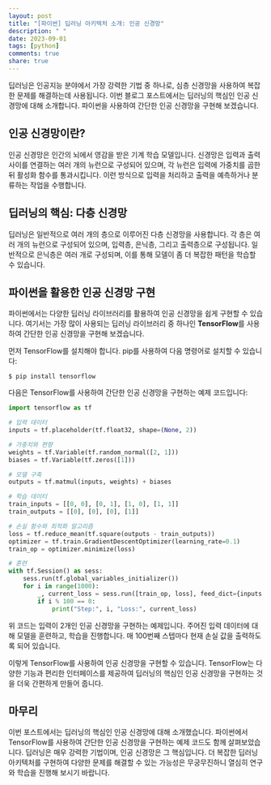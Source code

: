 ```yaml
---
layout: post
title: "[파이썬] 딥러닝 아키텍처 소개: 인공 신경망"
description: " "
date: 2023-09-01
tags: [python]
comments: true
share: true
---
```


딥러닝은 인공지능 분야에서 가장 강력한 기법 중 하나로, 심층 신경망을 사용하여 복잡한 문제를 해결하는데 사용됩니다. 이번 블로그 포스트에서는 딥러닝의 핵심인 인공 신경망에 대해 소개합니다. 파이썬을 사용하여 간단한 인공 신경망을 구현해 보겠습니다.

## 인공 신경망이란?

인공 신경망은 인간의 뇌에서 영감을 받은 기계 학습 모델입니다. 신경망은 입력과 출력 사이를 연결하는 여러 개의 뉴런으로 구성되어 있으며, 각 뉴런은 입력에 가중치를 곱한 뒤 활성화 함수를 통과시킵니다. 이런 방식으로 입력을 처리하고 출력을 예측하거나 분류하는 작업을 수행합니다.

## 딥러닝의 핵심: 다층 신경망

딥러닝은 일반적으로 여러 개의 층으로 이루어진 다층 신경망을 사용합니다. 각 층은 여러 개의 뉴런으로 구성되어 있으며, 입력층, 은닉층, 그리고 출력층으로 구성됩니다. 일반적으로 은닉층은 여러 개로 구성되며, 이를 통해 모델이 좀 더 복잡한 패턴을 학습할 수 있습니다.

## 파이썬을 활용한 인공 신경망 구현

파이썬에서는 다양한 딥러닝 라이브러리를 활용하여 인공 신경망을 쉽게 구현할 수 있습니다. 여기서는 가장 많이 사용되는 딥러닝 라이브러리 중 하나인 **TensorFlow**를 사용하여 간단한 인공 신경망을 구현해 보겠습니다.

먼저 TensorFlow를 설치해야 합니다. pip를 사용하여 다음 명령어로 설치할 수 있습니다:

```
$ pip install tensorflow
```

다음은 TensorFlow를 사용하여 간단한 인공 신경망을 구현하는 예제 코드입니다:

```python
import tensorflow as tf

# 입력 데이터
inputs = tf.placeholder(tf.float32, shape=(None, 2))

# 가중치와 편향
weights = tf.Variable(tf.random_normal([2, 1]))
biases = tf.Variable(tf.zeros([1]))

# 모델 구축
outputs = tf.matmul(inputs, weights) + biases

# 학습 데이터
train_inputs = [[0, 0], [0, 1], [1, 0], [1, 1]]
train_outputs = [[0], [0], [0], [1]]

# 손실 함수와 최적화 알고리즘
loss = tf.reduce_mean(tf.square(outputs - train_outputs))
optimizer = tf.train.GradientDescentOptimizer(learning_rate=0.1)
train_op = optimizer.minimize(loss)

# 훈련
with tf.Session() as sess:
    sess.run(tf.global_variables_initializer())
    for i in range(1000):
        _, current_loss = sess.run([train_op, loss], feed_dict={inputs: train_inputs})
        if i % 100 == 0:
            print("Step:", i, "Loss:", current_loss)
```

위 코드는 입력이 2개인 인공 신경망을 구현하는 예제입니다. 주어진 입력 데이터에 대해 모델을 훈련하고, 학습을 진행합니다. 매 100번째 스텝마다 현재 손실 값을 출력하도록 되어 있습니다.

이렇게 TensorFlow를 사용하여 인공 신경망을 구현할 수 있습니다. TensorFlow는 다양한 기능과 편리한 인터페이스를 제공하여 딥러닝의 핵심인 인공 신경망을 구현하는 것을 더욱 간편하게 만들어 줍니다.

## 마무리

이번 포스트에서는 딥러닝의 핵심인 인공 신경망에 대해 소개했습니다. 파이썬에서 TensorFlow를 사용하여 간단한 인공 신경망을 구현하는 예제 코드도 함께 살펴보았습니다. 딥러닝은 매우 강력한 기법이며, 인공 신경망은 그 핵심입니다. 더 복잡한 딥러닝 아키텍처를 구현하여 다양한 문제를 해결할 수 있는 가능성은 무궁무진하니 열심히 연구와 학습을 진행해 보시기 바랍니다.